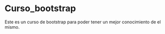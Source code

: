# Curso_bootstrap
Este es un curso de bootstrap para poder tener un mejor conocimiento de el mismo.
